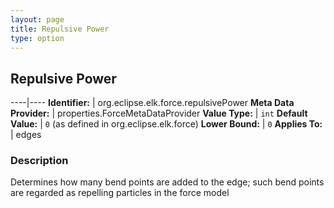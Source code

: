 ```yaml
---
layout: page
title: Repulsive Power
type: option
---
```

## Repulsive Power

----|----
**Identifier:** | org.eclipse.elk.force.repulsivePower
**Meta Data Provider:** | properties.ForceMetaDataProvider
**Value Type:** | `int`
**Default Value:** | `0` (as defined in org.eclipse.elk.force)
**Lower Bound:** | `0`
**Applies To:** | edges


### Description
Determines how many bend points are added to the edge; such bend points are regarded as repelling particles in the force model

